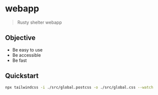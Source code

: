 # webapp

> Rusty shelter webapp


## Objective

- Be easy to use
- Be accessible
- Be fast


## Quickstart
```bash
npx tailwindcss -i ./src/global.postcss -o ./src/global.css --watch
```